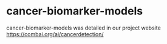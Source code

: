 # cancer-biomarker-models

cancer-biomarker-models was detailed in our project website https://combai.org/ai/cancerdetection/

